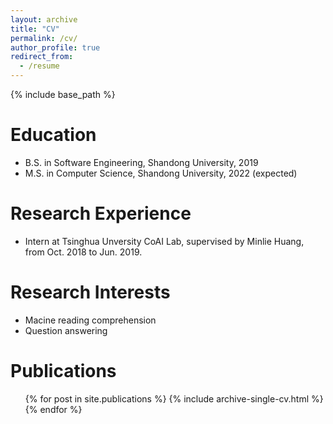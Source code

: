```yaml
---
layout: archive
title: "CV"
permalink: /cv/
author_profile: true
redirect_from:
  - /resume
---
```


{% include base_path %}

Education
======
* B.S. in Software Engineering, Shandong University, 2019
* M.S. in Computer Science, Shandong University, 2022 (expected)

Research Experience
======
* Intern at Tsinghua Unversity CoAI Lab, supervised by Minlie Huang, from Oct. 2018 to Jun. 2019.
  
Research Interests
======
* Macine reading comprehension
* Question answering

Publications
======
  <ul>{% for post in site.publications %}
    {% include archive-single-cv.html %}
  {% endfor %}</ul>
